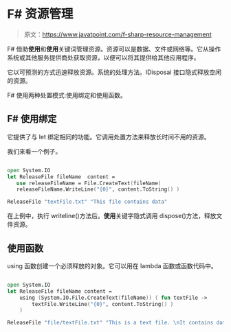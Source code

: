 # F# 资源管理

> 原文：<https://www.javatpoint.com/f-sharp-resource-management>

F# 借助**使用**和**使用**关键词管理资源。资源可以是数据、文件或网络等。它从操作系统或其他服务提供商处获取资源，以便可以将其提供给其他应用程序。

它以可预测的方式迅速释放资源。系统的处理方法。IDisposal 接口隐式释放空闲的资源。

F# 使用两种处置模式:使用绑定和使用函数。

## F# 使用绑定

它提供了与 let 绑定相同的功能。它调用处置方法来释放长时间不用的资源。

我们来看一个例子。

```fsharp

open System.IO
let ReleaseFile fileName  content =
   use releaseFileName = File.CreateText(fileName)
   releaseFileName.WriteLine("{0}", content.ToString() )

ReleaseFile "textFile.txt" "This file contains data"

```

在上例中，执行 writeline()方法后。**使用**关键字隐式调用 dispose()方法，释放文件资源。

## 使用函数

using 函数创建一个必须释放的对象。它可以用在 lambda 函数或函数代码中。

```fsharp

open System.IO
let ReleaseFile fileName content =
    using (System.IO.File.CreateText(fileName)) ( fun textFile ->
        textFile.WriteLine("{0}", content.ToString() )
    )

ReleaseFile "file/textFile.txt" "This is a text file. \nIt contains data."

```